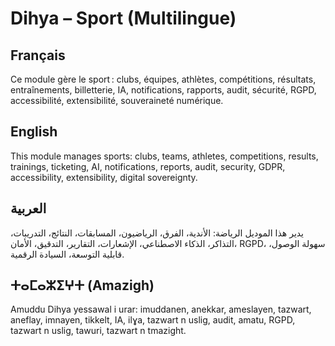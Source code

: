 # Dihya – Sport (Multilingue)

## Français
Ce module gère le sport : clubs, équipes, athlètes, compétitions, résultats, entraînements, billetterie, IA, notifications, rapports, audit, sécurité, RGPD, accessibilité, extensibilité, souveraineté numérique.

## English
This module manages sports: clubs, teams, athletes, competitions, results, trainings, ticketing, AI, notifications, reports, audit, security, GDPR, accessibility, extensibility, digital sovereignty.

## العربية
يدير هذا الموديل الرياضة: الأندية، الفرق، الرياضيون، المسابقات، النتائج، التدريبات، التذاكر، الذكاء الاصطناعي، الإشعارات، التقارير، التدقيق، الأمان، RGPD، سهولة الوصول، قابلية التوسعة، السيادة الرقمية.

## ⵜⴰⵎⴰⵣⵉⵖⵜ (Amazigh)
Amuddu Dihya yessawal i urar: imuddanen, anekkar, ameslayen, tazwart, aneflay, imnayen, tikkelt, IA, ilɣa, tazwart n uslig, audit, amatu, RGPD, tazwart n uslig, tawuri, tazwart n tmazight.
